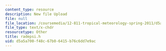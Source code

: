 ```yaml
---
content_type: resource
description: New file Upload
file: null
file_location: /coursemedia/12-811-tropical-meteorology-spring-2011/d5a5a700f48c67b06415b76c6dd7e9ac_radepsi.h
file_type: text/x-chdr
resourcetype: Other
title: radepsi.h
uid: d5a5a700-f48c-67b0-6415-b76c6dd7e9ac
---
```

